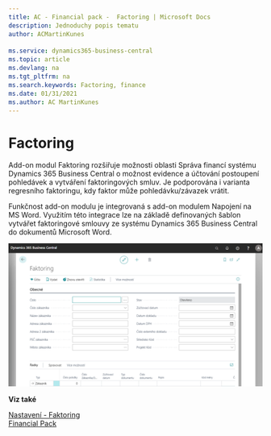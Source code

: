 ```yaml
---
title: AC - Financial pack -  Factoring | Microsoft Docs
description: Jednoduchy popis tematu
author: ACMartinKunes

ms.service: dynamics365-business-central
ms.topic: article
ms.devlang: na
ms.tgt_pltfrm: na
ms.search.keywords: Factoring, finance 
ms.date: 01/31/2021
ms.author: AC MartinKunes
---
```

# Factoring

Add-on modul Faktoring rozšiřuje možnosti oblasti Správa financí systému Dynamics 365 Business Central o možnost evidence a účtování postoupení pohledávek a vytváření faktoringových smluv. Je podporována i varianta regresního faktoringu, kdy faktor může pohledávku/závazek vrátit.

Funkčnost add-on modulu je integrovaná s add-on modulem Napojení na MS Word. Využitím této integrace lze na základě definovaných šablon vytvářet faktoringové smlouvy ze systému Dynamics 365 Business Central do dokumentů Microsoft Word.

![Faktoring](media/factoring.png "Faktoring")


**Viz také**

[Nastavení - Faktoring](ac-factoring-setup.md)  
[Financial Pack](ac-finance-pack.md)  
